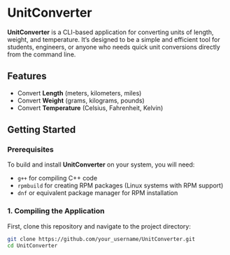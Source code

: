 # UnitConverter

**UnitConverter** is a CLI-based application for converting units of length, weight, and temperature. It’s designed to be a simple and efficient tool for students, engineers, or anyone who needs quick unit conversions directly from the command line.

## Features
- Convert **Length** (meters, kilometers, miles)
- Convert **Weight** (grams, kilograms, pounds)
- Convert **Temperature** (Celsius, Fahrenheit, Kelvin)

## Getting Started

### Prerequisites
To build and install **UnitConverter** on your system, you will need:
- `g++` for compiling C++ code
- `rpmbuild` for creating RPM packages (Linux systems with RPM support)
- `dnf` or equivalent package manager for RPM installation

### 1. Compiling the Application

First, clone this repository and navigate to the project directory:
```bash
git clone https://github.com/your_username/UnitConverter.git
cd UnitConverter
